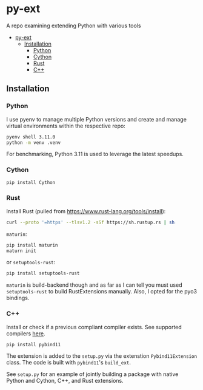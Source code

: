 # py-ext
A repo examining extending Python with various tools

- [py-ext](#py-ext)
  - [Installation](#installation)
    - [Python](#python)
    - [Cython](#cython)
    - [Rust](#rust)
    - [C++](#c)

## Installation 

### Python
I use pyenv to manage multiple Python versions and create and manage virtual environments within the respective repo:
```sh
pyenv shell 3.11.0
python -m venv .venv
```

For benchmarking, Python 3.11 is used to leverage the latest speedups.

### Cython
```sh
pip install Cython
```

### Rust
Install Rust (pulled from https://www.rust-lang.org/tools/install):
```sh
curl --proto '=https' --tlsv1.2 -sSf https://sh.rustup.rs | sh
```

`maturin`:
```sh
pip install maturin
maturn init
```
or
`setuptools-rust`:
```sh
pip install setuptools-rust
```

`maturin` is build-backend though and as far as I can tell you must used `setuptools-rust` to build RustExtensions manually. Also, I opted for the pyo3 bindings.

### C++
Install or check if a previous compliant compiler exists. See supported compilers [here](https://pybind11.readthedocs.io/en/stable/#supported-compilers).
```
pip install pybind11
```

The extension is added to the `setup.py` via the extenstion `Pybind11Extension` class. The code is built with `pybind11`'s `build_ext`. 

See `setup.py` for an example of jointly building a package with native Python and Cython, C++, and Rust extensions.
